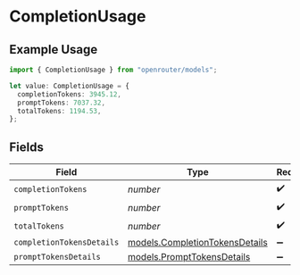# CompletionUsage

## Example Usage

```typescript
import { CompletionUsage } from "openrouter/models";

let value: CompletionUsage = {
  completionTokens: 3945.12,
  promptTokens: 7037.32,
  totalTokens: 1194.53,
};
```

## Fields

| Field                                                                  | Type                                                                   | Required                                                               | Description                                                            |
| ---------------------------------------------------------------------- | ---------------------------------------------------------------------- | ---------------------------------------------------------------------- | ---------------------------------------------------------------------- |
| `completionTokens`                                                     | *number*                                                               | :heavy_check_mark:                                                     | N/A                                                                    |
| `promptTokens`                                                         | *number*                                                               | :heavy_check_mark:                                                     | N/A                                                                    |
| `totalTokens`                                                          | *number*                                                               | :heavy_check_mark:                                                     | N/A                                                                    |
| `completionTokensDetails`                                              | [models.CompletionTokensDetails](../models/completiontokensdetails.md) | :heavy_minus_sign:                                                     | N/A                                                                    |
| `promptTokensDetails`                                                  | [models.PromptTokensDetails](../models/prompttokensdetails.md)         | :heavy_minus_sign:                                                     | N/A                                                                    |